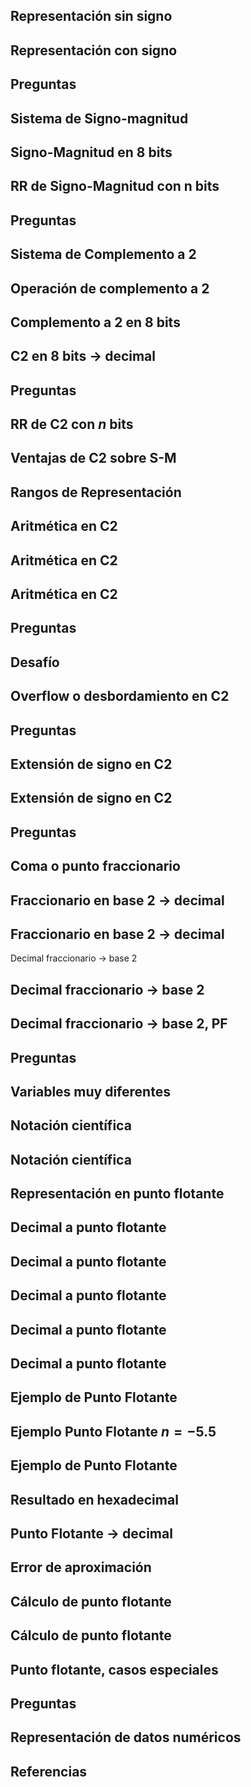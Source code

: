 
## Representación sin signo

## Representación con signo

## Preguntas

## Sistema de Signo-magnitud

## Signo-Magnitud en 8 bits

## RR de Signo-Magnitud con n bits

## Preguntas

## Sistema de Complemento a 2

## Operación de complemento a 2

## Complemento a 2 en 8 bits

## C2 en 8 bits &rarr; decimal

## Preguntas

## RR de C2 con $n$ bits

## Ventajas de C2 sobre S-M

## Rangos de Representación

## Aritmética en C2

## Aritmética en C2

## Aritmética en C2

## Preguntas

## Desafío

## Overflow o desbordamiento en C2

## Preguntas

## Extensión de signo en C2

## Extensión de signo en C2

## Preguntas

## Coma o punto fraccionario

## Fraccionario en base 2 &rarr; decimal

## Fraccionario en base 2 &rarr; decimal
Decimal fraccionario &rarr; base 2
## Decimal fraccionario &rarr; base 2

## Decimal fraccionario &rarr; base 2, PF

## Preguntas

## Variables muy diferentes

## Notación científica

## Notación científica

## Representación en punto flotante

## Decimal a punto flotante

## Decimal a punto flotante

## Decimal a punto flotante

## Decimal a punto flotante

## Decimal a punto flotante

## Ejemplo de Punto Flotante

## Ejemplo Punto Flotante $n = -5.5$

## Ejemplo de Punto Flotante

## Resultado en hexadecimal

## Punto Flotante &rarr; decimal

## Error de aproximación

## Cálculo de punto flotante

## Cálculo de punto flotante

## Punto flotante, casos especiales

## Preguntas

## Representación de datos numéricos

## Referencias
